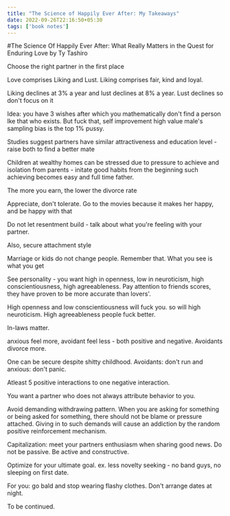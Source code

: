```yaml
---
title: "The Science of Happily Ever After: My Takeaways"
date: 2022-09-26T22:16:50+05:30
tags: ['book notes']
---
```

#The Science Of Happily Ever After: What Really Matters in the Quest for Enduring Love by Ty Tashiro

Choose the right partner in the first place

Love comprises Liking and Lust. Liking comprises fair, kind and loyal.

Liking declines at 3% a year and lust declines at 8% a year. Lust declines so don't focus on it

Idea: you have 3 wishes after which you mathematically don't find a person lke that who exists. But fuck that, self improvement high value male's sampling bias is the top 1% pussy.

Studies suggest partners have similar attractiveness and education level - raise both to find a better mate

Children at wealthy homes can be stressed due to pressure to achieve and isolation from parents - initate good habits from the beginning such achieving becomes easy and full time father.

The more you earn, the lower the divorce rate

Appreciate, don't tolerate. Go to the movies because it makes her happy, and be happy with that

Do not let resentment build - talk about what you're feeling with your partner.

Also, secure attachment style

Marriage or kids do not change people. Remember that. What you see is what you get

See personality - you want high in openness, low in neuroticism, high conscientiousness, high agreeableness. Pay attention to friends scores, they have proven to be more accurate than lovers'.

High openness and low conscientiousness will fuck you. so will high neuroticism. High agreeableness people fuck better.

In-laws matter.

anxious feel more, avoidant feel less - both positive and negative. Avoidants divorce more.

One can be secure despite shitty childhood. Avoidants: don't run and anxious: don't panic.

Atleast 5 positive interactions to one negative interaction.

You want a partner who does not always attribute behavior to you.

Avoid demanding withdrawing pattern. When you are asking for something or being asked for something, there should not be blame or pressure attached. Giving in to such demands will cause an addiction by the random positive reinforcement mechanism.

Capitalization: meet your partners enthusiasm when sharing good news. Do not be passive. Be active and constructive.

Optimize for your ultimate goal. ex. less novelty seeking - no band guys, no sleeping on first date.

For you: go bald and stop wearing flashy clothes. Don't arrange dates at night.

To be continued.
